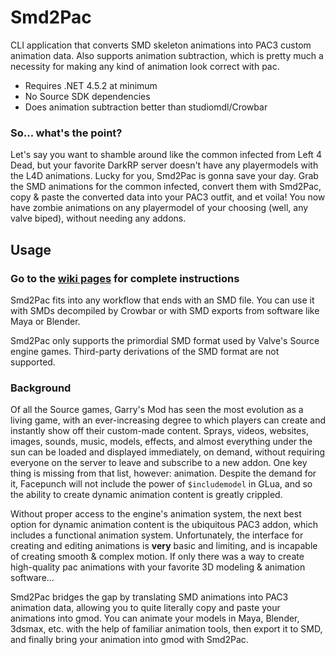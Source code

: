 # Smd2Pac
CLI application that converts SMD skeleton animations into PAC3 custom animation data. Also supports animation subtraction, which is pretty much a necessity for making any kind of animation look correct with pac.
* Requires .NET 4.5.2 at minimum
* No Source SDK dependencies
* Does animation subtraction better than studiomdl/Crowbar

### So... what's the point?
Let's say you want to shamble around like the common infected from Left 4 Dead, but your favorite DarkRP server doesn't have any playermodels with the L4D animations. Lucky for you, Smd2Pac is gonna save your day. Grab the SMD animations for the common infected, convert them with Smd2Pac, copy & paste the converted data into your PAC3 outfit, and et voila! You now have zombie animations on any playermodel of your choosing (well, any valve biped), without needing any addons.

## Usage
### Go to the [wiki pages](https://github.com/TiberiumFusion/Smd2Pac/wiki) for complete instructions

Smd2Pac fits into any workflow that ends with an SMD file. You can use it with SMDs decompiled by Crowbar or with SMD exports from software like Maya or Blender.

Smd2Pac only supports the primordial SMD format used by Valve's Source engine games. Third-party derivations of the SMD format are not supported.

### Background
Of all the Source games, Garry's Mod has seen the most evolution as a living game, with an ever-increasing degree to which players can create and instantly show off their custom-made content. Sprays, videos, websites, images, sounds, music, models, effects, and almost everything under the sun can be loaded and displayed immediately, on demand, without requiring everyone on the server to leave and subscribe to a new addon. One key thing is missing from that list, however: animation. Despite the demand for it, Facepunch will not include the power of `$includemodel` in GLua, and so the ability to create dynamic animation content is greatly crippled.

Without proper access to the engine's animation system, the next best option for dynamic animation content is the ubiquitous PAC3 addon, which includes a functional animation system. Unfortunately, the interface for creating and editing animations is **very** basic and limiting, and is incapable of creating smooth & complex motion. If only there was a way to create high-quality pac animations with your favorite 3D modeling & animation software...

Smd2Pac bridges the gap by translating SMD animations into PAC3 animation data, allowing you to quite literally copy and paste your animations into gmod. You can animate your models in Maya, Blender, 3dsmax, etc. with the help of familiar animation tools, then export it to SMD, and finally bring your animation into gmod with Smd2Pac.
